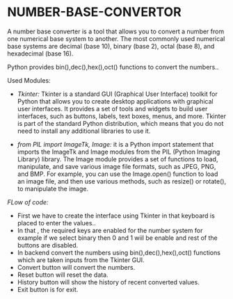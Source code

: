 # NUMBER-BASE-CONVERTOR


A number base converter is a tool that allows you to convert a number from one numerical base system to another.
The most commonly used numerical base systems are decimal (base 10), binary (base 2), octal (base 8),
and hexadecimal (base 16).

Python provides bin(),dec(),hex(),oct() functions to convert the numbers..

Used Modules:
  * *Tkinter:* Tkinter is a standard GUI (Graphical User Interface) toolkit for Python that allows you to create desktop applications with graphical user interfaces.
  It provides a set of tools and widgets to build user interfaces, such as buttons, labels, text boxes, menus, and more. Tkinter is part of the standard Python
  distribution, which means that you do not need to install any additional libraries to use it.
  
  * *from PIL import ImageTk, Image:* it is a Python import statement that imports the ImageTk and Image modules from the PIL (Python Imaging Library) library.
  The Image module provides a set of functions to load, manipulate, and save various image file formats, such as JPEG, PNG, and BMP. For example, you can use the
  Image.open() function to load an image file, and then use various methods, such as resize() or rotate(), to manipulate the image.
  
*FLow of code:*

   * First we have to create the interface using Tkinter in that keyboard is placed to enter the values..
   * In that , the required keys are enabled for the number system for example if we select binary then 0 and 1 wiil be enable and rest of the buttons are disabled.
   * In backend convert the numbers using bin(),dec(),hex(),oct() functions which are taken inputs from the Tkinter GUI.
   * Convert button will convert the numbers.
   * Reset button will reset the data.
   * History button will show the history of recent converted values.
   * Exit button is for exit.

